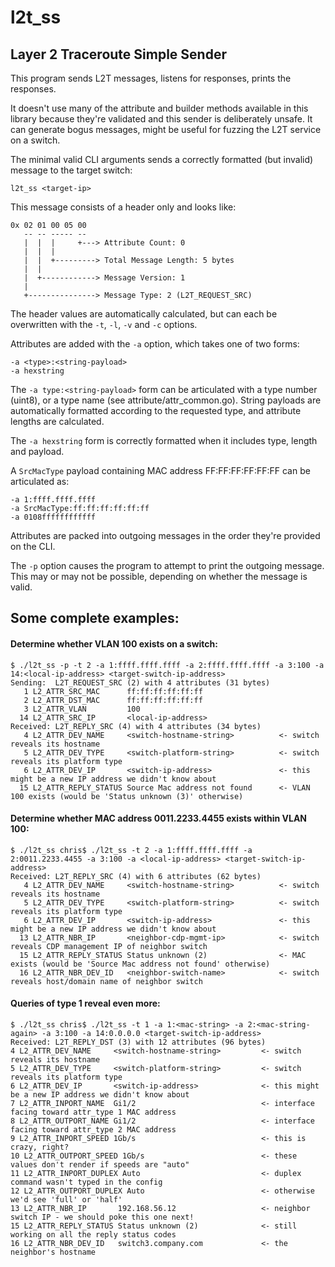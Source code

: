 # l2t_ss

## Layer 2 Traceroute Simple Sender

This program sends L2T messages, listens for responses, prints the responses.

It doesn't use many of the attribute and builder methods available in this
library because they're validated and this sender is deliberately unsafe.
It can generate bogus messages, might be useful for fuzzing the L2T service
on a switch.

The minimal valid CLI arguments sends a correctly formatted (but invalid)
message to the target switch:

```
l2t_ss <target-ip>
```

This message consists of a header only and looks like: 
```
0x 02 01 00 05 00
   -- -- ----- --
   |  |  |     +---> Attribute Count: 0
   |  |  |
   |  |  +---------> Total Message Length: 5 bytes
   |  |
   |  +------------> Message Version: 1
   |
   +---------------> Message Type: 2 (L2T_REQUEST_SRC)
```

The header values are automatically calculated, but can each be overwritten
with the `-t`, `-l`, `-v` and `-c` options.

Attributes are added with the `-a` option, which takes one of two forms:
```
-a <type>:<string-payload>
-a hexstring
```

The `-a type:<string-payload>` form can be articulated with a type number
(uint8), or a type name (see attribute/attr_common.go). String payloads are
automatically formatted according to the requested type, and attribute
lengths are calculated.

The `-a hexstring` form is correctly formatted when it includes type, length
and payload.

A `SrcMacType` payload containing MAC address FF:FF:FF:FF:FF:FF can be
articulated as:
```
-a 1:ffff.ffff.ffff
-a SrcMacType:ff:ff:ff:ff:ff:ff
-a 0108ffffffffffff
```

Attributes are packed into outgoing messages in the order they're provided
on the CLI.

The `-p` option causes the program to attempt to print the outgoing message.
This may or may not be possible, depending on whether the message is valid.

## Some complete examples:

#### Determine whether VLAN 100 exists on a switch:
```
$ ./l2t_ss -p -t 2 -a 1:ffff.ffff.ffff -a 2:ffff.ffff.ffff -a 3:100 -a 14:<local-ip-address> <target-switch-ip-address>
Sending:  L2T_REQUEST_SRC (2) with 4 attributes (31 bytes)
   1 L2_ATTR_SRC_MAC      ff:ff:ff:ff:ff:ff
   2 L2_ATTR_DST_MAC      ff:ff:ff:ff:ff:ff
   3 L2_ATTR_VLAN         100
  14 L2_ATTR_SRC_IP       <local-ip-address>
Received: L2T_REPLY_SRC (4) with 4 attributes (34 bytes)
   4 L2_ATTR_DEV_NAME     <switch-hostname-string>          <- switch reveals its hostname
   5 L2_ATTR_DEV_TYPE     <switch-platform-string>          <- switch reveals its platform type
   6 L2_ATTR_DEV_IP       <switch-ip-address>               <- this might be a new IP address we didn't know about
  15 L2_ATTR_REPLY_STATUS Source Mac address not found      <- VLAN 100 exists (would be 'Status unknown (3)' otherwise)
```

#### Determine whether MAC address 0011.2233.4455 exists within VLAN 100:
```
$ ./l2t_ss chris$ ./l2t_ss -t 2 -a 1:ffff.ffff.ffff -a 2:0011.2233.4455 -a 3:100 -a <local-ip-address> <target-switch-ip-address>
Received: L2T_REPLY_SRC (4) with 6 attributes (62 bytes)
   4 L2_ATTR_DEV_NAME     <switch-hostname-string>          <- switch reveals its hostname
   5 L2_ATTR_DEV_TYPE     <switch-platform-string>          <- switch reveals its platform type
   6 L2_ATTR_DEV_IP       <switch-ip-address>               <- this might be a new IP address we didn't know about
  13 L2_ATTR_NBR_IP       <neighbor-cdp-mgmt-ip>            <- switch reveals CDP management IP of neighbor switch
  15 L2_ATTR_REPLY_STATUS Status unknown (2)                <- MAC exists (would be 'Source Mac address not found' otherwise)
  16 L2_ATTR_NBR_DEV_ID   <neighbor-switch-name>            <- switch reveals host/domain name of neighbor switch
```

#### Queries of type 1 reveal even more:
```
$ ./l2t_ss chris$ ./l2t_ss -t 1 -a 1:<mac-string> -a 2:<mac-string-again> -a 3:100 -a 14:0.0.0.0 <target-switch-ip-address>
Received: L2T_REPLY_DST (3) with 12 attributes (96 bytes)
4 L2_ATTR_DEV_NAME     <switch-hostname-string>         <- switch reveals its hostname
5 L2_ATTR_DEV_TYPE     <switch-platform-string>         <- switch reveals its platform type
6 L2_ATTR_DEV_IP       <switch-ip-address>              <- this might be a new IP address we didn't know about
7 L2_ATTR_INPORT_NAME  Gi1/2                            <- interface facing toward attr_type 1 MAC address
8 L2_ATTR_OUTPORT_NAME Gi1/2                            <- interface facing toward attr_type 2 MAC address
9 L2_ATTR_INPORT_SPEED 1Gb/s                            <- this is crazy, right?
10 L2_ATTR_OUTPORT_SPEED 1Gb/s                          <- these values don't render if speeds are "auto"
11 L2_ATTR_INPORT_DUPLEX Auto                           <- duplex command wasn't typed in the config
12 L2_ATTR_OUTPORT_DUPLEX Auto                          <- otherwise we'd see 'full' or 'half'
13 L2_ATTR_NBR_IP       192.168.56.12                   <- neighbor switch IP - we should poke this one next!
15 L2_ATTR_REPLY_STATUS Status unknown (2)              <- still working on all the reply status codes
16 L2_ATTR_NBR_DEV_ID   switch3.company.com             <- the neighbor's hostname
```
